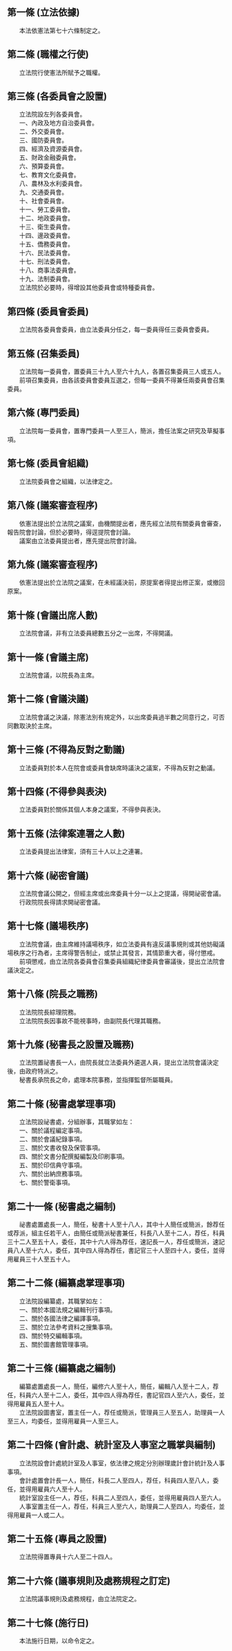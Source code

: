 第一條 (立法依據)
-----------------
　　本法依憲法第七十六條制定之。  


第二條 (職權之行使)
-------------------
　　立法院行使憲法所賦予之職權。  


第三條 (各委員會之設置)
-----------------------
　　立法院設左列各委員會。  
　　一、內政及地方自治委員會。  
　　二、外交委員會。  
　　三、國防委員會。  
　　四、經濟及資源委員會。  
　　五、財政金融委員會。  
　　六、預算委員會。  
　　七、教育文化委員會。  
　　八、農林及水利委員會。  
　　九、交通委員會。  
　　十、社會委員會。  
　　十一、勞工委員會。  
　　十二、地政委員會。  
　　十三、衛生委員會。  
　　十四、邊政委員會。  
　　十五、僑務委員會。  
　　十六、民法委員會。  
　　十七、刑法委員會。  
　　十八、商事法委員會。  
　　十九、法制委員會。  
　　立法院於必要時，得增設其他委員會或特種委員會。  


第四條 (委員會委員)
-------------------
　　立法院各委員會委員，由立法委員分任之，每一委員得任三委員會委員。  


第五條 (召集委員)
-----------------
　　立法院每一委員會，置委員三十九人至六十九人，各置召集委員三人或五人。  
　　前項召集委員，由各該委員會委員互選之，但每一委員不得兼任兩委員會召集委員。  


第六條 (專門委員)
-----------------
　　立法院每一委員會，置專門委員一人至三人，簡派，擔任法案之研究及草擬事項。  


第七條 (委員會組織)
-------------------
　　立法院委員會之組織，以法律定之。  


第八條 (議案審查程序)
---------------------
　　依憲法提出於立法院之議案，由機關提出者，應先經立法院有關委員會審查，報告院會討論，但於必要時，得逕提院會討論。  
　　議案由立法委員提出者，應先提出院會討論。  


第九條 (議案審查程序)
---------------------
　　依憲法提出於立法院之議案，在未經議決前，原提案者得提出修正案，或撤回原案。  


第十條 (會議出席人數)
---------------------
　　立法院會議，非有立法委員總數五分之一出席，不得開議。  


第十一條 (會議主席)
-------------------
　　立法院會議，以院長為主席。  


第十二條 (會議決議)
-------------------
　　立法院會議之決議，除憲法別有規定外，以出席委員過半數之同意行之，可否同數取決於主席。  


第十三條 (不得為反對之動議)
---------------------------
　　立法委員對於本人在院會或委員會缺席時議決之議案，不得為反對之動議。  


第十四條 (不得參與表決)
-----------------------
　　立法委員對於關係其個人本身之議案，不得參與表決。  


第十五條 (法律案連署之人數)
---------------------------
　　立法委員提出法律案，須有三十人以上之連署。  


第十六條 (祕密會議)
-------------------
　　立法院會議公開之，但經主席或出席委員十分一以上之提議，得開祕密會議。  
　　行政院院長得請求開祕密會議。  


第十七條 (議場秩序)
-------------------
　　立法院會議，由主席維持議場秩序，如立法委員有違反議事規則或其他妨礙議場秩序之行為者，主席得警告制止，或禁止其發言，其情節重大者，得付懲戒。  
　　前項懲戒，由立法院各委員會召集委員組織紀律委員會審議後，提出立法院會議決定之。  


第十八條 (院長之職務)
---------------------
　　立法院院長綜理院務。  
　　立法院院長因事故不能視事時，由副院長代理其職務。  


第十九條 (秘書長之設置及職務)
-----------------------------
　　立法院置祕書長一人，由院長就立法委員外遴選人員，提出立法院會議決定後，由政府特派之。  
　　秘書長承院長之命，處理本院事務，並指揮監督所屬職員。  


第二十條 (秘書處掌理事項)
-------------------------
　　立法院設祕書處，分組辦事，其職掌如左：  
　　一、關於議程編定事項。  
　　二、關於會議紀錄事項。  
　　三、關於文書收發及保管事項。  
　　四、關於文書分配撰擬編製及印刷事項。  
　　五、關於印信典守事項。  
　　六、關於出納庶務事項。  
　　七、關於警衛事項。  


第二十一條 (秘書處之編制)
-------------------------
　　祕書處置處長一人，簡任，秘書十人至十八人，其中十人簡任或簡派，餘荐任或荐派，組主任若干人，由簡任或簡派秘書兼任，科長八人至十二人，荐任，科員三十二人至五十人，委任，其中十六人得為荐任，速記長一人，荐任或簡派，速記員八人至十六人，委任，其中四人得為荐任，書記官三十人至四十人，委任，並得用雇員三十人至五十人。  


第二十二條 (編纂處掌理事項)
---------------------------
　　立法院設編纂處，其職掌如左：  
　　一、關於本國法規之編輯刊行事項。  
　　二、關於各國法律之編譯事項。  
　　三、關於立法參考資料之搜集事項。  
　　四、關於特交編輯事項。  
　　五、關於圖書館管理事項。  


第二十三條 (編纂處之編制)
-------------------------
　　編纂處置處長一人，簡任，編修六人至十人，簡任，編輯八人至十二人，荐任，科員六人至十二人，委任，其中四人得為荐任，書記官四人至六人，委任，並得用雇員五人至十人。  
　　立法院設圖書室，置主任一人，荐任或簡派，管理員三人至五人，助理員一人至三人，均委任，並得用雇員一人至三人。  


第二十四條 (會計處、統計室及人事室之職掌與編制)
-----------------------------------------------
　　立法院設會計處統計室及人事室，依法律之規定分別辦理歲計會計統計及人事事項。  
　　會計處置會計長一人，簡任，科長二人至四人，荐任，科員四人至八人，委任，並得用雇員六人至十人。  
　　統計室設主任一人，荐任，科員二人至四人，委任，並得用雇員四人至六人。  
　　人事室置主任一人，荐任，科員三人至六人，助理員二人至四人，均委任，並得用雇員一人或二人。  


第二十五條 (專員之設置)
-----------------------
　　立法院得置專員十六人至二十四人。  


第二十六條 (議事規則及處務規程之訂定)
-------------------------------------
　　立法院議事規則及處務規程，由立法院定之。  


第二十七條 (施行日)
-------------------
　　本法施行日期，以命令定之。